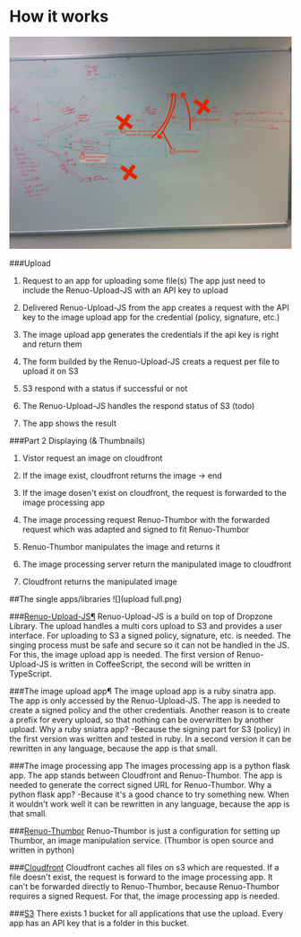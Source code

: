 # How it works
![](concept_of_renuo_upload.jpg)

###Upload
1. Request to an app for uploading some file(s)
The app just need to include the Renuo-Upload-JS with an API key to upload

2. Delivered Renuo-Upload-JS from the app creates a request with the API key to the image upload app for the credential (policy, signature, etc.)

3. The image upload app generates the credentials if the api key is right and return them

4. The form builded by the Renuo-Upload-JS creats a request per file to upload it on S3

5. S3 respond with a status if successful or not

6. The Renuo-Upload-JS handles the respond status of S3 (todo)

7. The app shows the result

###Part 2 Displaying (& Thumbnails)
1. Vistor request an image on cloudfront

2. If the image exist, cloudfront returns the image -> end

2. If the image dosen't exist on cloudfront, the request is forwarded to the image processing app

3. The image processing request Renuo-Thumbor with the forwarded request which was adapted and signed to fit Renuo-Thumbor

4. Renuo-Thumbor manipulates the image and returns it

5. The image processing server return the manipulated image to cloudfront

6. Cloudfront returns the manipulated image

##The single apps/libraries
![](upload full.png)

###[Renuo-Upload-JS¶](https://github.com/renuo/renuo-upload)
Renuo-Upload-JS is a build on top of Dropzone Library.
The upload handles a multi cors upload to S3 and provides a user interface. For uploading to S3 a signed policy, signature, etc. is needed. 
The singing process must be safe and secure so it can not be handled in the JS. For this, the image upload app is needed.
The first version of Renuo-Upload-JS is written in CoffeeScript, the second will be written in TypeScript.

###The image upload app¶
The image upload app is a ruby sinatra app. The app is only accessed by the Renuo-Upload-JS.
The app is needed to create a signed policy and the other credentials. Another reason is to create a prefix for every upload, so that nothing can be overwritten by another upload.
Why a ruby sniatra app? -Because the  signing part for S3 (policy) in the first version was written and tested in ruby. 
In a second version it can be rewritten in any language, because the app is that small.

###The image processing app
The images processing app is a python flask app. The app stands between Cloudfront and Renuo-Thumbor.
The app is needed to generate the correct signed URL for Renuo-Thumbor.
Why a python flask app? -Because it's a good chance to try something new.
When it wouldn't work well it can be rewritten in any language, because the app is that small.

###[Renuo-Thumbor](https://github.com/renuo/renuo-thumbor)
Renuo-Thumbor is just a configuration for setting up Thumbor, an image manipulation service. (Thumbor is open source and written in python)

###[Cloudfront](https://aws.amazon.com/cloudfront/)
Cloudfront caches all files on s3 which are requested. If a file doesn't exist, the request is forward to the image processing app.
It can't be forwarded directly to Renuo-Thumbor, because Renuo-Thumbor requires a signed Request. For that, the image processing app is needed.

###[S3](https://aws.amazon.com/s3/)
There exists 1 bucket for all applications that use the upload. Every app has an API key that is a folder in this bucket.